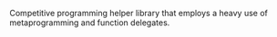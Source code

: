 Competitive programming helper library that employs a heavy use of metaprogramming and function delegates.